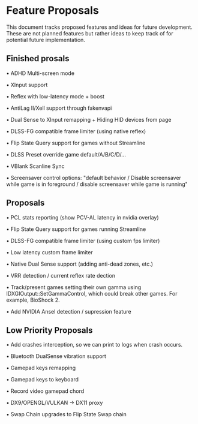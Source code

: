 # Feature Proposals

This document tracks proposed features and ideas for future development. These are not planned features but rather ideas to keep track of for potential future implementation.

## Finished prosals

• ADHD Multi-screen mode

• XInput support

• Reflex with low-latency mode + boost

• AntiLag II/Xell support through fakenvapi

• Dual Sense to XInput remapping + Hiding HID devices from page

• DLSS-FG compatible frame limiter (using native reflex)

• Flip State Query support for games without Streamline

• DLSS Preset override game default/A/B/C/D/...

• VBlank Scanline Sync

• Screensaver control options: "default behavior / Disable screensaver while game is in foreground / disable screensaver while game is running"

## Proposals

• PCL stats reporting (show PCV-AL latency in nvidia overlay)

• Flip State Query support for games running Streamline

• DLSS-FG compatible frame limiter (using custom fps limiter)

• Low latency custom frame limiter

• Native Dual Sense support (adding anti-dead zones, etc.)

• VRR detection / current reflex rate dection

• Track/present games setting their own gamma using IDXGIOutput::SetGammaControl, which could break other games. For example, BioShock 2.

• Add NVIDIA Ansel detection / supression feature

## Low Priority Proposals

• Add crashes interception, so we can print to logs when crash occurs.

• Bluetooth DualSense vibration support

• Gamepad keys remapping

• Gamepad keys to keyboard

• Record video gamepad chord

• DX9/OPENGL/VULKAN -> DX11 proxy

• Swap Chain upgrades to Flip State Swap chain
